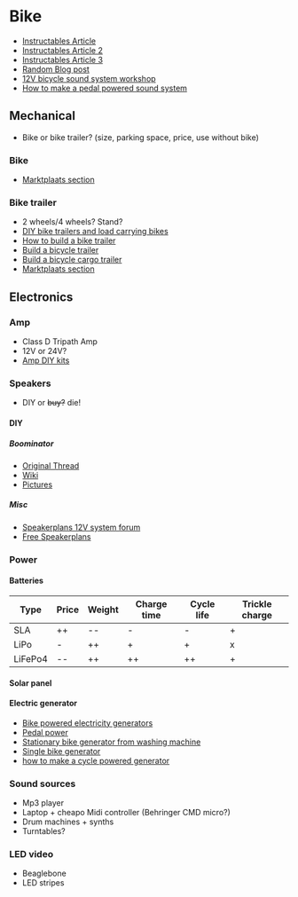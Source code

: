 # Bike

- [Instructables Article](http://www.instructables.com/id/Battery-Powered-Mobile-Party-Sound-Systems/)
- [Instructables Article 2](http://www.instructables.com/id/Bike-Party-Sound-Trailer/)
- [Instructables Article 3](http://www.instructables.com/id/How-to-make-a-trailer-mounted-bike-sound-system/)
- [Random Blog post](http://momentummag.com/columns/diy/diy-off-the-grid-sound-systems/)
- [12V bicycle sound system workshop](https://archive.org/details/12vsoundsys)
- [How to make a pedal powered sound system](http://carbusters.org/2009/12/01/how-to-make-a-pedal-powered-sound-system/)

## Mechanical

- Bike or bike trailer? (size, parking space, price, use without bike)

### Bike

- [Marktplaats section](http://www.marktplaats.nl/z/fietsen-en-brommers/fietsen-bakfietsen.html?categoryId=446)

### Bike trailer

- 2 wheels/4 wheels? Stand?
- [DIY bike trailers and load carrying bikes](http://www.chiark.greenend.org.uk/~armb/cycling/trailer.html)
- [How to build a bike trailer](http://www.instructables.com/id/How-to-Build-a-Bike-Trailer/)
- [Build a bicycle trailer](http://www.motherearthnews.com/diy/bicycle-trailer-zmaz81jazraw.aspx)
- [Build a bicycle cargo trailer](http://www.wikihow.com/Build-a-Bicycle-Cargo-Trailer)
- [Marktplaats section](http://www.marktplaats.nl/z/fietsen-en-brommers/fietsaccessoires-aanhangers-en-karren.html?categoryId=450)

## Electronics

### Amp

- Class D Tripath Amp
- 12V or 24V?
- [Amp DIY kits](http://shop.41hz.com/shop/)

### Speakers

- DIY or ~~buy?~~ die!

#### DIY

##### Boominator

- [Original Thread](http://www.diyaudio.com/forums/class-d/104402-boominator-another-stab-ultimate-party-machine.html)
- [Wiki](http://boominator.dk/index.php/Main_Page)
- [Pictures](http://imgur.com/a/bbRhJ)

##### Misc

- [Speakerplans 12V system forum](http://forum.speakerplans.com/12v-powered-systems_forum5.html)
- [Free Speakerplans](http://www.freespeakerplans.com/plans)

### Power

#### Batteries

Type   |Price|Weight|Charge time|Cycle life|Trickle charge
-------|-----|------|-----------|----------|--------------
SLA    |++   |--    |-          |-         |+
LiPo   |-    |++    |+          |+         |x
LiFePo4|--   |++    |++         |++        |+

#### Solar panel

#### Electric generator

- [Bike powered electricity generators](http://www.lowtechmagazine.com/2011/05/bike-powered-electricity-generators.html)
- [Pedal power](http://www.thebackshed.com/Windmill/articles/PedalPower.asp)
- [Stationary bike generator from washing machine](http://www.instructables.com/id/Stationary-Bike-Generator-from-Washing-Machine/)
- [Single bike generator](http://www.magnificentrevolution.org/diy/single-bike-generator/)
- [how to make a cycle powered generator](http://www.stewardwood.org/resources/DIYcyclepower.htm)

### Sound sources

- Mp3 player
- Laptop + cheapo Midi controller (Behringer CMD micro?)
- Drum machines + synths
- Turntables?

### LED video

- Beaglebone
- LED stripes
